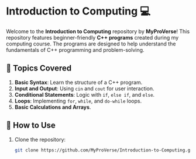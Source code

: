 # Introduction to Computing 💻

Welcome to the **Introduction to Computing** repository by **MyProVerse**! This repository features beginner-friendly **C++ programs** created during my computing course. The programs are designed to help understand the fundamentals of C++ programming and problem-solving.

## 📝 Topics Covered
1. **Basic Syntax**: Learn the structure of a C++ program.
2. **Input and Output**: Using `cin` and `cout` for user interaction.
3. **Conditional Statements**: Logic with `if`, `else if`, and `else`.
4. **Loops**: Implementing `for`, `while`, and `do-while` loops.
5. **Basic Calculations and Arrays**.

## 🚀 How to Use
1. Clone the repository:
   ```bash
   git clone https://github.com/MyProVerse/Introduction-to-Computing.git
